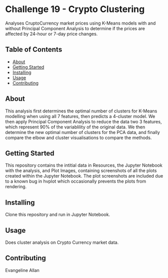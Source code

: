 # Challenge 19 - Crypto Clustering
Analyses CruptoCurrency market prices using K-Means models with and without Principal Component Analysis to determine if the prices are affected by 24-hour or 7-day price changes. 

## Table of Contents

- [About](#about)
- [Getting Started](#getting_started)
- [Installing](#installing)
- [Usage](#usage)
- [Contributing](#contributing)

## About
This analysis first determines the optimal number of clusters for K-Means modelling when using all 7 features, then predicts a 4-cluster model. We then apply Principal Component Analysis to reduce the data two 3 features, which represent 90% of the variablility of the original data. We then determine the new optimal number of clusters for the PCA data, and finally compare the elbow and cluster visualisations to compare the methods. 

## Getting Started
This repository contains the intitial data in Resources, the Jupyter Notebook with the analysis, and Plot Images, containing screenshots of all the plots created within the Jupyter Notebook. The plot screenshots are included due to a known bug in hvplot which occasionally prevents the plots from rendering. 

## Installing
Clone this repository and run in Jupyter Notebook.

## Usage
Does cluster analysis on Crypto Currency market data. 

## Contributing
Evangeline Allan
